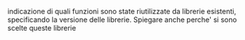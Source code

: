 indicazione di quali funzioni sono state riutilizzate da librerie esistenti,
specificando la versione delle librerie.
Spiegare anche perche' si sono scelte queste librerie